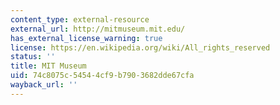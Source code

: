 ```yaml
---
content_type: external-resource
external_url: http://mitmuseum.mit.edu/
has_external_license_warning: true
license: https://en.wikipedia.org/wiki/All_rights_reserved
status: ''
title: MIT Museum
uid: 74c8075c-5454-4cf9-b790-3682dde67cfa
wayback_url: ''
---
```

